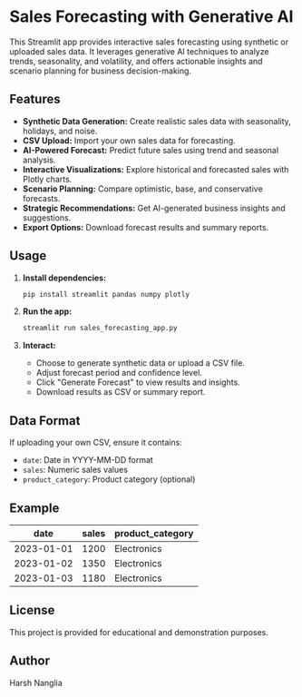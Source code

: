 # Sales Forecasting with Generative AI

This Streamlit app provides interactive sales forecasting using synthetic or uploaded sales data. It leverages generative AI techniques to analyze trends, seasonality, and volatility, and offers actionable insights and scenario planning for business decision-making.

## Features

- **Synthetic Data Generation:** Create realistic sales data with seasonality, holidays, and noise.
- **CSV Upload:** Import your own sales data for forecasting.
- **AI-Powered Forecast:** Predict future sales using trend and seasonal analysis.
- **Interactive Visualizations:** Explore historical and forecasted sales with Plotly charts.
- **Scenario Planning:** Compare optimistic, base, and conservative forecasts.
- **Strategic Recommendations:** Get AI-generated business insights and suggestions.
- **Export Options:** Download forecast results and summary reports.

## Usage

1. **Install dependencies:**
    ```sh
    pip install streamlit pandas numpy plotly
    ```

2. **Run the app:**
    ```sh
    streamlit run sales_forecasting_app.py
    ```

3. **Interact:**
    - Choose to generate synthetic data or upload a CSV file.
    - Adjust forecast period and confidence level.
    - Click "Generate Forecast" to view results and insights.
    - Download results as CSV or summary report.

## Data Format

If uploading your own CSV, ensure it contains:
- `date`: Date in YYYY-MM-DD format
- `sales`: Numeric sales values
- `product_category`: Product category (optional)

## Example

| date       | sales | product_category |
|------------|-------|-----------------|
| 2023-01-01 | 1200  | Electronics     |
| 2023-01-02 | 1350  | Electronics     |
| 2023-01-03 | 1180  | Electronics     |

## License

This project is provided for educational and demonstration purposes.

## Author

Harsh Nanglia